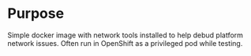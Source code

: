 # Purpose

Simple docker image with network tools installed to help debud platform network issues. Often run in OpenShift as a privileged pod while testing. 
